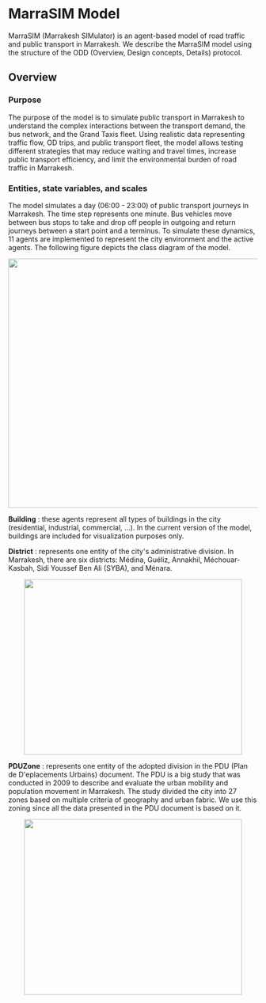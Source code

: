 # MarraSIM Model
MarraSIM (Marrakesh SIMulator) is an agent-based model of road traffic and public transport in Marrakesh. We describe the MarraSIM model using the structure of the ODD (Overview, Design concepts, Details) protocol.

## Overview

### Purpose
The purpose of the model is to simulate public transport in Marrakesh to understand the complex interactions between the transport demand, the bus network, and the Grand Taxis fleet. Using realistic data representing traffic flow, OD trips, and public transport fleet, the model allows testing different strategies that may reduce waiting and travel times, increase public transport efficiency, and limit the environmental burden of road traffic in Marrakesh.

### Entities, state variables, and scales
The model simulates a day (06:00 - 23:00) of public transport journeys in Marrakesh. The time step represents one minute. Bus vehicles move between bus stops to take and drop off people in outgoing and return journeys between a start point and a terminus. To simulate these dynamics, 11 agents are implemented to represent the city environment and the active agents. The following figure depicts the class diagram of the model.

<p align="center">
  <img width="800" height="504" src="https://github.com/laatabix/MarraSIM/assets/15381143/e59d7cfc-776e-4382-924e-a8ae7967f4c1">
</p>

**Building** : these agents represent all types of buildings in the city (residential, industrial, commercial, ...). In the current version of the model, buildings are included for visualization purposes only.

**District** : represents one entity of the city's administrative division. In Marrakesh, there are six districts: Médina, Guéliz, Annakhil, Méchouar-Kasbah, Sidi Youssef Ben Ali (SYBA), and Ménara.

<p align="center">
  <img width="440" height="355" src="https://github.com/laatabix/MarraSIM/assets/15381143/a626c016-c7d0-4db0-bb2e-b2ae8e0defcb">
</p>

**PDUZone** : represents one entity of the adopted division in the PDU (Plan de D\'eplacements Urbains) document. The PDU is a big study that was conducted in 2009 to describe and evaluate the urban mobility and population movement in Marrakesh. The study divided the city into 27 zones based on multiple criteria of geography and urban fabric. We use this zoning since all the data presented in the PDU document is based on it.

<p align="center">
  <img width="440" height="355" src="https://github.com/laatabix/MarraSIM/assets/15381143/38223da0-64a9-4e9d-88f8-1defb79f8874">
</p>
